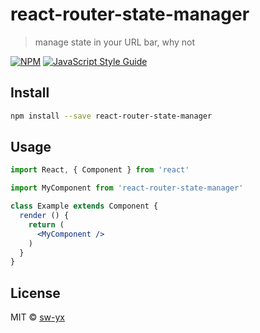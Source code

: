 # react-router-state-manager

> manage state in your URL bar, why not

[![NPM](https://img.shields.io/npm/v/react-router-state-manager.svg)](https://www.npmjs.com/package/react-router-state-manager) [![JavaScript Style Guide](https://img.shields.io/badge/code_style-standard-brightgreen.svg)](https://standardjs.com)

## Install

```bash
npm install --save react-router-state-manager
```

## Usage

```jsx
import React, { Component } from 'react'

import MyComponent from 'react-router-state-manager'

class Example extends Component {
  render () {
    return (
      <MyComponent />
    )
  }
}
```

## License

MIT © [sw-yx](https://github.com/sw-yx)
